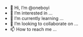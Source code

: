 - 👋 Hi, I’m @oneboyi
- 👀 I’m interested in ...
- 🌱 I’m currently learning ...
- 💞️ I’m looking to collaborate on ...
- 📫 How to reach me ...

<!---
oneboyi/oneboyi is a ✨ special ✨ repository because its `README.md` (this file) appears on your GitHub profile.
You can click the Preview link to take a look at your changes.
--->
